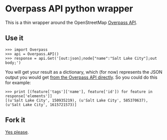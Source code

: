 # Overpass API python wrapper

This is a thin wrapper around the OpenStreetMap [Overpass API](http://wiki.openstreetmap.org/wiki/Overpass_API).

## Use it

```
>>> import Overpass
>>> api = Overpass.API()
>>> response = api.Get('[out:json];node["name":"Salt Lake City"];out body;')
```

You will get your result as a dictionary, which (for now) represents the JSON output you would get [from the Overpass API directly](http://overpass-api.de/output_formats.html#json). So you could do this for example:

```
>>> print [(feature['tags']['name'], feature['id']) for feature in response['elements']]
[(u'Salt Lake City', 150935219), (u'Salt Lake City', 585370637), (u'Salt Lake City', 1615721573)]
```

## Fork it

[Yes please](https://github.com/mvexel/overpass-api-python-wrapper/fork).